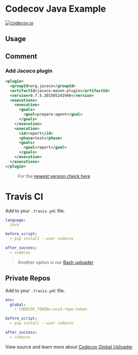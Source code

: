 Codecov Java Example
====================
[![codecov.io](https://codecov.io/github/furknyavuz/example-java/coverage.svg?branch=master)](https://codecov.io/github/furknyavuz/example-java?branch=master)

## Usage
## Comment

### Add Jacoco plugin
```xml
<plugin>
  <groupId>org.jacoco</groupId>
  <artifactId>jacoco-maven-plugin</artifactId>
  <version>0.7.5.201505241946</version>
  <executions>
    <execution>
      <goals>
        <goal>prepare-agent</goal>
      </goals>
    </execution>
    <execution>
      <id>report</id>
      <phase>test</phase>
      <goals>
        <goal>report</goal>
      </goals>
    </execution>
  </executions>
</plugin>
```
> For the [newest version check here](http://www.eclemma.org/jacoco/)


# Travis CI

Add to your `.travis.yml` file.
```yml
language:
  java

before_script:
  - pip install --user codecov

after_success:
  - codecov
```

> Another option is our [Bash uploader](https://github.com/codecov/codecov-bash)

## Private Repos

Add to your `.travis.yml` file.
```yml
env:
  global:
    - CODECOV_TOKEN=:uuid-repo-token

before_script:
  - pip install --user codecov

after_success:
  - codecov
```

View source and learn more about [Codecov Global Uploader][4]

[1]: https://codecov.io/
[2]: https://twitter.com/codecov
[3]: mailto:hello@codecov.io
[4]: https://github.com/codecov/codecov-python
